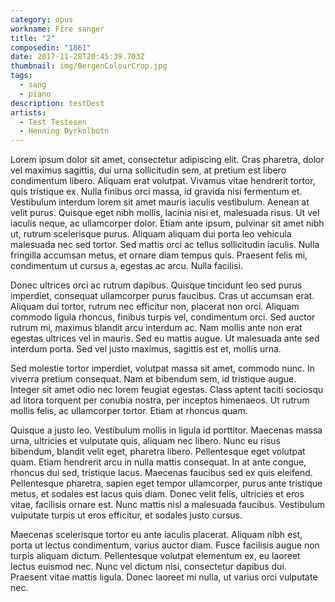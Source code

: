 ```yaml
---
category: opus
workname: Fire sanger
title: "2"
composedin: "1861"
date: 2017-11-28T20:45:39.703Z
thumbnail: img/BergenColourCrop.jpg
tags:
  - sang
  - piano
description: testDest
artists:
  - Test Testesen
  - Henning Dyrkolbotn
---
```

Lorem ipsum dolor sit amet, consectetur adipiscing elit. Cras pharetra, dolor vel maximus sagittis, dui urna sollicitudin sem, at pretium est libero condimentum libero. Aliquam erat volutpat. Vivamus vitae hendrerit tortor, quis tristique ex. Nulla finibus orci massa, id gravida nisi fermentum et. Vestibulum interdum lorem sit amet mauris iaculis vestibulum. Aenean at velit purus. Quisque eget nibh mollis, lacinia nisi et, malesuada risus. Ut vel iaculis neque, ac ullamcorper dolor. Etiam ante ipsum, pulvinar sit amet nibh ut, rutrum scelerisque purus. Aliquam aliquam dui porta leo vehicula malesuada nec sed tortor. Sed mattis orci ac tellus sollicitudin iaculis. Nulla fringilla accumsan metus, et ornare diam tempus quis. Praesent felis mi, condimentum ut cursus a, egestas ac arcu. Nulla facilisi.

Donec ultrices orci ac rutrum dapibus. Quisque tincidunt leo sed purus imperdiet, consequat ullamcorper purus faucibus. Cras ut accumsan erat. Aliquam dui tortor, rutrum nec efficitur non, placerat non orci. Aliquam commodo ligula rhoncus, finibus turpis vel, condimentum orci. Sed auctor rutrum mi, maximus blandit arcu interdum ac. Nam mollis ante non erat egestas ultrices vel in mauris. Sed eu mattis augue. Ut malesuada ante sed interdum porta. Sed vel justo maximus, sagittis est et, mollis urna.

Sed molestie tortor imperdiet, volutpat massa sit amet, commodo nunc. In viverra pretium consequat. Nam et bibendum sem, id tristique augue. Integer sit amet odio nec lorem feugiat egestas. Class aptent taciti sociosqu ad litora torquent per conubia nostra, per inceptos himenaeos. Ut rutrum mollis felis, ac ullamcorper tortor. Etiam at rhoncus quam.

Quisque a justo leo. Vestibulum mollis in ligula id porttitor. Maecenas massa urna, ultricies et vulputate quis, aliquam nec libero. Nunc eu risus bibendum, blandit velit eget, pharetra libero. Pellentesque eget volutpat quam. Etiam hendrerit arcu in nulla mattis consequat. In at ante congue, rhoncus dui sed, tristique lacus. Maecenas faucibus sed ex quis eleifend. Pellentesque pharetra, sapien eget tempor ullamcorper, purus ante tristique metus, et sodales est lacus quis diam. Donec velit felis, ultricies et eros vitae, facilisis ornare est. Nunc mattis nisl a malesuada faucibus. Vestibulum vulputate turpis ut eros efficitur, et sodales justo cursus.

Maecenas scelerisque tortor eu ante iaculis placerat. Aliquam nibh est, porta ut lectus condimentum, varius auctor diam. Fusce facilisis augue non turpis aliquam dictum. Pellentesque volutpat elementum ex, eu laoreet lectus euismod nec. Nunc vel dictum nisi, consectetur dapibus dui. Praesent vitae mattis ligula. Donec laoreet mi nulla, ut varius orci vulputate nec.
